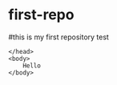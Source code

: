 # first-repo

#this is my first repository test
<!DOCTYPE html>
<html>
    <head>
              
    </head>
    <body>
        Hello
    </body>
</html>
